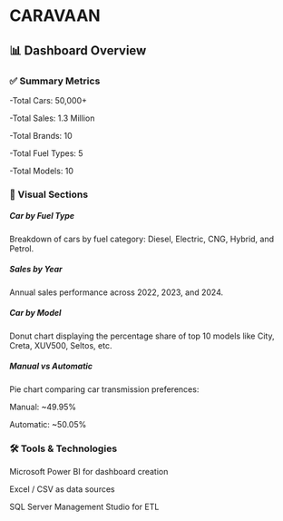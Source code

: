 # CARAVAAN
## 📊 Dashboard Overview

### ✅ Summary Metrics
-Total Cars: 50,000+

-Total Sales: 1.3 Million

-Total Brands: 10

-Total Fuel Types: 5

-Total Models: 10


### 🔧 Visual Sections

##### Car by Fuel Type

Breakdown of cars by fuel category: Diesel, Electric, CNG, Hybrid, and Petrol.


##### Sales by Year

Annual sales performance across 2022, 2023, and 2024.


##### Car by Model

Donut chart displaying the percentage share of top 10 models like City, Creta, XUV500, Seltos, etc.


##### Manual vs Automatic

Pie chart comparing car transmission preferences:

Manual: ~49.95%

Automatic: ~50.05%


### 🛠️ Tools & Technologies

Microsoft Power BI for dashboard creation

Excel / CSV as data sources 

SQL Server Management Studio for ETL


